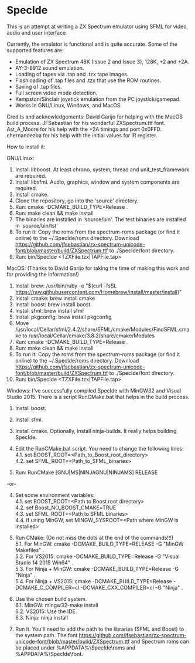# SpecIde

This is an attempt at writing a ZX Spectrum emulator using SFML for video, audio and user interface.

Currently, the emulator is functional and is quite accurate. Some of the supported features are:

- Emulation of ZX Spectrum 48K (Issue 2 and Issue 3), 128K, +2 and +2A.
- AY-3-8912 sound emulation.
- Loading of tapes via .tap and .tzx tape images.
- Flashloading of .tap files and .tzx that use the ROM routines.
- Saving of .tap files.
- Full screen video mode detection.
- Kempston/Sinclair joystick emulation from the PC joystick/gamepad.
- Works in GNU/Linux, Windows, and MacOS.

Credits and acknowledgements:
David Garijo for helping with the MacOS build process.
JFSebastian for his wonderful ZXSpectrum.ttf font.
Ast_A_Moore for his help with the +2A timings and port 0x0FFD.
chernandezba for his help with the initial values for IR register.

How to install it:

GNU/Linux:
1. Install libboost. At least chrono, system, thread and unit_test_framework are required.
2. Install libsfml. Audio, graphics, window and system components are required.
3. Install cmake.
4. Clone the repository, go into the 'source' directory.
5. Run: cmake -DCMAKE_BUILD_TYPE=Release .
6. Run: make clean && make install
7. The binaries are installed in 'source/bin'. The test binaries are installed in 'source/bin/tst'
8. To run it: Copy the roms from the spectrum-roms package (or find it online)
   to the ~/.SpecIde/roms directory. Download https://github.com/jfsebastian/zx-spectrum-unicode-font/blob/master/build/ZXSpectrum.ttf to ./SpecIde/font directory.
9. Run: bin/SpecIde \<TZXFile.tzx|TAPFile.tap\>

MacOS: (Thanks to David Garijo for taking the time of making this work and for providing the information!)
1. Install brew: /usr/bin/ruby -e "$(curl -fsSL https://raw.githubusercontent.com/Homebrew/install/master/install)"
2. Install cmake: brew install cmake
3. Install boost: brew install boost
4. Install sfml: brew install sfml
5. Install pkgconfig: brew install pkgconfig
6. Move /usr/local/Cellar/sfml/2.4.2/share/SFML/cmake/Modules/FindSFML.cmake 
   to /usr/local/Cellar/cmake/3.8.2/share/cmake/Modules
7. Run: cmake -DCMAKE_BUILD_TYPE=Release .
8. Run: make clean && make install
8. To run it: Copy the roms from the spectrum-roms package (or find it online)
   to the ~/.SpecIde/roms directory. Download https://github.com/jfsebastian/zx-spectrum-unicode-font/blob/master/build/ZXSpectrum.ttf to ./SpecIde/font directory.
10. Run: bin/SpecIde \<TZXFile.tzx|TAPFile.tap\>

Windows:
I've successfully compiled SpecIde with MinGW32 and Visual Studio 2015. There is a script RunCMake.bat that helps
in the build process.

1. Install boost.
2. Install sfml.
3. Install cmake. Optionally, install ninja-builds. It really helps building SpecIde.

4. Edit the RunCMake.bat script. You need to change the following lines:<br>
   4.1. set BOOST_ROOT=\<Path_to_Boost_root_directory\><br>
   4.2. set SFML_ROOT=\<Path_to_SFML_binaries\><br>
5. Run: RunCMake \[GNU|MS|NINJAGNU|NINJAMS\] RELEASE

-or-

4. Set some environment variables:<br>
   4.1. set BOOST_ROOT=\<Path to Boost root directory\><br>
   4.2. set Boost_NO_BOOST_CMAKE=TRUE<br>
   4.3. set SFML_ROOT=\<Path to SFML binaries\><br>
   4.4. If using MinGW, set MINGW_SYSROOT=\<Path where MinGW is installed\><br>
   
5. Run CMake: (Do not miss the dots at the end of the commands!!!)<br>
   5.1. For MinGW: cmake -DCMAKE_BUILD_TYPE=RELEASE -G "MinGW Makefiles" .<br>
   5.2. For VS2015: cmake -DCMAKE_BUILD_TYPE=Release -G "Visual Studio 14 2015 Win64" .<br>
   5.3. For Ninja + MinGW: cmake -DCMAKE_BUILD_TYPE=Release -G "Ninja" .<br>
   5.4. For Ninja + VS2015: cmake -DCMAKE_BUILD_TYPE=Release -DCMAKE_C_COMPILER=cl -DCMAKE_CXX_COMPILER=cl -G "Ninja" .<br>
  
6. Use the chosen build system.<br>
   6.1. MinGW: mingw32-make install<br>
   6.2. VS2015: Use the IDE.<br>
   6.3. Ninja: ninja install<br>
  
7. Run it. You'll need to add the path to the libraries (SFML and Boost) to the system path. The font https://github.com/jfsebastian/zx-spectrum-unicode-font/blob/master/build/ZXSpectrum.ttf and Spectrum roms can be placed under %APPDATA%\SpecIde\roms and %APPDATA%\SpecIde\font.
